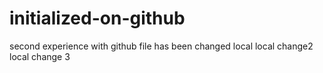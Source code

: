 # initialized-on-github

second experience with github
file has been changed local
local change2
local change 3
